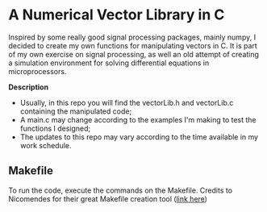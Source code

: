 # A Numerical Vector Library in C

Inspired by some really good signal processing packages, mainly numpy, I decided to create my own functions for manipulating vectors in C. 
It is part of my own exercise on signal processing, as well an old attempt of creating a simulation environment for solving differential equations in microprocessors.

**Description**

* Usually, in this repo you will find the vectorLib.h and vectorLib.c containing the manipulated code;
* A main.c may change according to the examples I'm making to test the functions I designed;
* The updates to this repo may vary according to the time available in my work schedule.

## Makefile

To run the code, execute the commands on the Makefile. Credits to Nicomendes for their great Makefile creation tool ([link here](https://nicomedes.assistedcoding.eu/#/dashboard))
